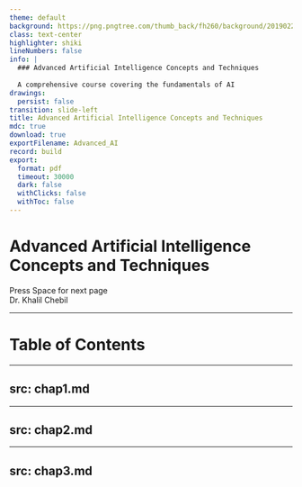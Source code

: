 ```yaml
---
theme: default
background: https://png.pngtree.com/thumb_back/fh260/background/20190223/ourmid/pngtree-artificial-intelligence-future-technology-background-technology-backgroundtechnology-backgroundtechnology-image_73327.jpg
class: text-center
highlighter: shiki
lineNumbers: false
info: |
  ### Advanced Artificial Intelligence Concepts and Techniques 
  
  A comprehensive course covering the fundamentals of AI
drawings:
  persist: false
transition: slide-left
title: Advanced Artificial Intelligence Concepts and Techniques 
mdc: true
download: true
exportFilename: Advanced_AI
record: build
export:
  format: pdf
  timeout: 30000
  dark: false
  withClicks: false
  withToc: false
---
```


# Advanced Artificial Intelligence Concepts and Techniques


<div class="pt-12">
  <span @click="$slidev.nav.next" class="px-2 py-1 rounded cursor-pointer" hover="bg-white bg-opacity-10">
    Press Space for next page <carbon:arrow-right class="inline"/>
  </span>
</div>

<div class="abs-br m-6 flex gap-2">
  Dr. Khalil Chebil
</div>

---

# Table of Contents

<Toc maxDepth="1"></Toc>

---
src: chap1.md
---

---
src: chap2.md
---
---
src: chap3.md
---

